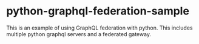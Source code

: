 # python-graphql-federation-sample
This is an example of using GraphQL federation with python. This includes multiple python graphql servers and a federated gateway.
